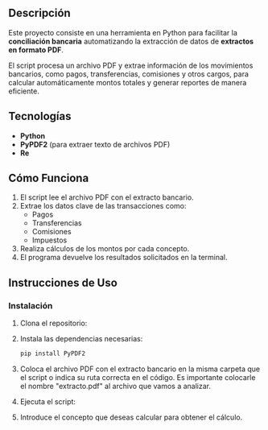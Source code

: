 ## Descripción

Este proyecto consiste en una herramienta en Python para facilitar la **conciliación bancaria** automatizando la extracción de datos de **extractos en formato PDF**.

El script procesa un archivo PDF y extrae información de los movimientos bancarios, como pagos, transferencias, comisiones y otros cargos, para calcular automáticamente montos totales y generar reportes de manera eficiente.

## Tecnologías
- **Python**
- **PyPDF2** (para extraer texto de archivos PDF)
- **Re**

## Cómo Funciona
1. El script lee el archivo PDF con el extracto bancario.
2. Extrae los datos clave de las transacciones como:
   - Pagos
   - Transferencias
   - Comisiones
   - Impuestos
3. Realiza cálculos de los montos por cada concepto.
5. El programa devuelve los resultados solicitados en la terminal.

## Instrucciones de Uso
### Instalación

1. Clona el repositorio:

2. Instala las dependencias necesarias:
    ```bash
    pip install PyPDF2
    ```

3. Coloca el archivo PDF con el extracto bancario en la misma carpeta que el script o indica su ruta correcta en el código. Es importante colocarle el nombre "extracto.pdf" al archivo que vamos a analizar.

4. Ejecuta el script:

5. Introduce el concepto que deseas calcular para obtener el cálculo.
